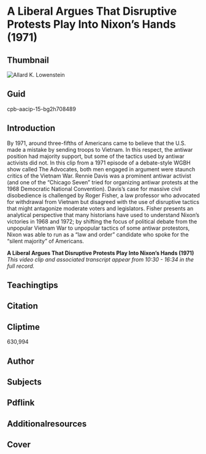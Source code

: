 # A Liberal Argues That Disruptive Protests Play Into Nixon’s Hands (1971)

## Thumbnail

![Allard K. Lowenstein](https://s3.amazonaws.com/americanarchive.org/primary_source_sets/3_Conservatism.jpg "Allard K. Lowenstein")


## Guid
cpb-aacip-15-bg2h708489

## Introduction

By 1971, around three-fifths of Americans came to believe that the U.S. made a mistake by sending troops to Vietnam. In this respect, the antiwar position had majority support, but some of the tactics used by antiwar activists did not. In this clip from a 1971 episode of a debate-style WGBH show called The Advocates, both men engaged in argument were staunch critics of the Vietnam War. Rennie Davis was a prominent antiwar activist (and one of the “Chicago Seven” tried for organizing antiwar protests at the 1968 Democratic National Convention). Davis’s case for massive civil disobedience is challenged by Roger Fisher, a law professor who advocated for withdrawal from Vietnam but disagreed with the use of disruptive tactics that might antagonize moderate voters and legislators. Fisher presents an analytical perspective that many historians have used to understand Nixon’s victories in 1968 and 1972; by shifting the focus of political debate from the unpopular Vietnam War to unpopular tactics of some antiwar protestors, Nixon was able to run as a “law and order” candidate who spoke for the “silent majority” of Americans.

<b>A Liberal Argues That Disruptive Protests Play Into Nixon’s Hands (1971)</b>
<i>This video clip and associated transcript appear from 10:30 - 16:34 in the full record.</i>

## Teachingtips

## Citation

## Cliptime

630,994

## Author
## Subjects
## Pdflink
## Additionalresources
## Cover


